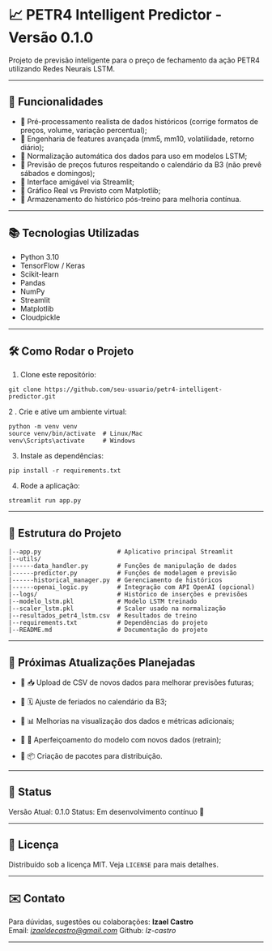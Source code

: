 # 📈 PETR4 Intelligent Predictor - Versão 0.1.0

Projeto de previsão inteligente para o preço de fechamento da ação PETR4 utilizando Redes Neurais LSTM.

---

## 🚀 Funcionalidades

- 🔹 Pré-processamento realista de dados históricos (corrige formatos de preços, volume, variação percentual);
- 🔹 Engenharia de features avançada (mm5, mm10, volatilidade, retorno diário);
- 🔹 Normalização automática dos dados para uso em modelos LSTM;
- 🔹 Previsão de preços futuros respeitando o calendário da B3 (não prevê sábados e domingos);
- 🔹 Interface amigável via Streamlit;
- 🔹 Gráfico Real vs Previsto com Matplotlib;
- 🔹 Armazenamento do histórico pós-treino para melhoria contínua.

---

## 📚 Tecnologias Utilizadas

- Python 3.10
- TensorFlow / Keras
- Scikit-learn
- Pandas
- NumPy
- Streamlit
- Matplotlib
- Cloudpickle

---

## 🛠️ Como Rodar o Projeto

1. Clone este repositório:

```
git clone https://github.com/seu-usuario/petr4-intelligent-predictor.git
```

2 . Crie e ative um ambiente virtual:

```
python -m venv venv
source venv/bin/activate  # Linux/Mac
venv\Scripts\activate     # Windows
```

3. Instale as dependências:

```
pip install -r requirements.txt
```

4. Rode a aplicação:

```
streamlit run app.py
```

---

## 📂 Estrutura do Projeto

```
|--app.py                     # Aplicativo principal Streamlit
|--utils/
|------data_handler.py        # Funções de manipulação de dados
|------predictor.py           # Funções de modelagem e previsão
|------historical_manager.py  # Gerenciamento de históricos
|------openai_logic.py        # Integração com API OpenAI (opcional)
|--logs/                      # Histórico de inserções e previsões
|--modelo_lstm.pkl            # Modelo LSTM treinado
|--scaler_lstm.pkl            # Scaler usado na normalização
|--resultados_petr4_lstm.csv  # Resultados de treino
|--requirements.txt           # Dependências do projeto
|--README.md                  # Documentação do projeto
```

---

## 📅 Próximas Atualizações Planejadas

- 🔹 📥 Upload de CSV de novos dados para melhorar previsões futuras;

- 🔹 🗓️ Ajuste de feriados no calendário da B3;

- 🔹 📊 Melhorias na visualização dos dados e métricas adicionais;

- 🔹 🧠 Aperfeiçoamento do modelo com novos dados (retrain);

- 🔹 📦 Criação de pacotes para distribuição.

---

## 📢 Status

Versão Atual: 0.1.0
Status: Em desenvolvimento contínuo 🚧


---

## 📜 Licença

Distribuído sob a licença MIT. Veja `LICENSE` para mais detalhes.

---

## ✉️ Contato

Para dúvidas, sugestões ou colaborações:
**Izael Castro**  
Email: *izaeldecastro@gmail.com*
Github: *Iz-castro*

---

